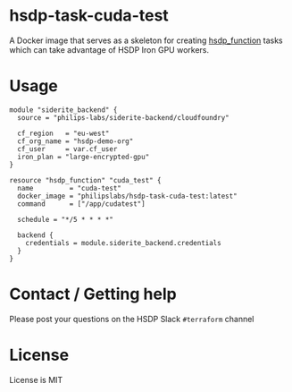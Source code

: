 # hsdp-task-cuda-test

A Docker image that serves as a skeleton for creating [hsdp_function](https://registry.terraform.io/providers/philips-software/hsdp/latest/docs/resources/function) tasks which can take advantage of HSDP Iron GPU workers.

# Usage

```hcl
module "siderite_backend" {
  source = "philips-labs/siderite-backend/cloudfoundry"

  cf_region   = "eu-west"
  cf_org_name = "hsdp-demo-org"
  cf_user     = var.cf_user
  iron_plan = "large-encrypted-gpu"
}

resource "hsdp_function" "cuda_test" {
  name         = "cuda-test"
  docker_image = "philipslabs/hsdp-task-cuda-test:latest"
  command      = ["/app/cudatest"]

  schedule = "*/5 * * * *"

  backend {
    credentials = module.siderite_backend.credentials
  }
}
```

# Contact / Getting help

Please post your questions on the HSDP Slack `#terraform` channel

# License

License is MIT
